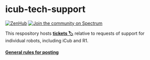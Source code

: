# icub-tech-support

[![ZenHub](https://img.shields.io/badge/Shipping_faster_with-ZenHub-435198.svg)](https://zenhub.com)
[![Join the community on Spectrum](https://withspectrum.github.io/badge/badge.svg)](https://spectrum.chat/icub)

This respository hosts [**tickets :label:**](../../issues) relative to requests of support for individual robots, including iCub and R1.

#### [General rules for posting](/.github/SUPPORT.md)
